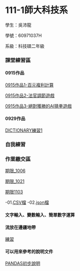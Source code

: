 # 111-1師大科技系

學生：吳沛龍

學號：60971037H

系級：科技碩二年級


### 課堂練習區
#### 0915作品

[0915作品1-百元複利計算](https://github.com/walilaywa/PL/blob/main/python01.ipynb)

[0915作品2-法官調節遊戲](https://github.com/walilaywa/PL/blob/main/python02.ipynb)

[0915作品3-絕對獲勝的AI猜拳遊戲](https://github.com/walilaywa/PL/blob/main/python_3.ipynb)

#### 0929作品
[DICTIONARY練習1](https://github.com/walilaywa/PL/blob/main/0929_pratice.ipynb)

### 自我練習

### 作業繳交區
[期限_1006](https://github.com/walilaywa/PL/blob/main/HW_01.ipynb)

[期限_1021](https://github.com/walilaywa/PL/blob/main/hw_02.ipynb)

[期限1103](https://github.com/walilaywa/PL/blob/main/HW3.ipynb)

-01.[CSV檔](https://github.com/walilaywa/PL/blob/main/HW3_CSV.csv)
-02.[json檔](https://github.com/walilaywa/PL/blob/main/HW3.json)

#### 文字輸入、變數輸入、簡單數字運算




#### 流放在邊疆地帶
[練習](http://localhost:8888/notebooks/Documents/GitHub/PL/prac01.ipynb)
#### 可以用來參考的說明文件
[PANDAS初步說明](https://medium.com/seaniap/pandas%E5%9F%BA%E7%A4%8E%E4%BB%8B%E7%B4%B9-%E9%80%B2%E5%85%A5%E8%B3%87%E6%96%99%E7%A7%91%E5%AD%B8%E7%9A%84%E9%A0%98%E5%9F%9F-be9894b3548)